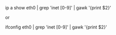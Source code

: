 ip a show eth0 | grep 'inet [0-9]' | gawk '{print $2}'

or 

ifconfig eth0 | grep 'inet [0-9]' | gawk '{print $2}'